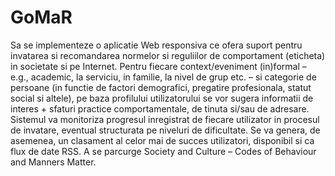 # GoMaR
Sa se implementeze o aplicatie Web responsiva ce ofera suport pentru invatarea si recomandarea normelor si reguliilor de comportament (eticheta) in societate si pe Internet. Pentru fiecare context/eveniment (in)formal – e.g., academic, la serviciu, in familie, la nivel de grup etc. – si categorie de persoane (in functie de factori demografici, pregatire profesionala, statut social si altele), pe baza profilului utilizatorului se vor sugera informatii de interes + sfaturi practice comportamentale, de tinuta si/sau de adresare. Sistemul va monitoriza progresul inregistrat de fiecare utilizator in procesul de invatare, eventual structurata pe niveluri de dificultate. Se va genera, de asemenea, un clasament al celor mai de succes utilizatori, disponibil si ca flux de date RSS. A se parcurge Society and Culture – Codes of Behaviour and Manners Matter. 
